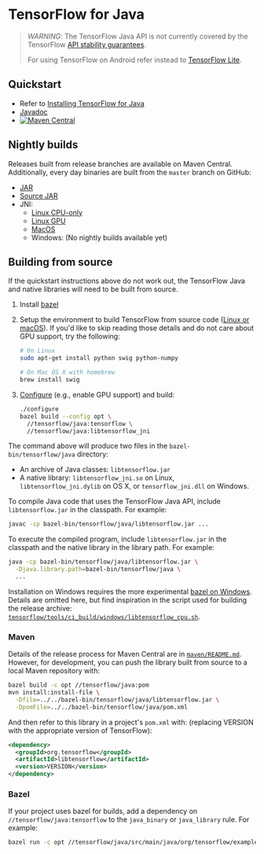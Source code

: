 # TensorFlow for Java

> *WARNING*: The TensorFlow Java API is not currently covered by the TensorFlow
> [API stability guarantees](https://www.tensorflow.org/guide/version_compat).
>
> For using TensorFlow on Android refer instead to [TensorFlow Lite](https://www.tensorflow.org/code/tensorflow/lite/).

## Quickstart

-   Refer to [Installing TensorFlow for Java](https://www.tensorflow.org/install/lang_java)
-   [Javadoc](https://www.tensorflow.org/api_docs/java/reference/org/tensorflow/package-summary)
-   [![Maven Central](https://maven-badges.herokuapp.com/maven-central/org.tensorflow/tensorflow/badge.svg)](https://maven-badges.herokuapp.com/maven-central/org.tensorflow/tensorflow)

## Nightly builds

Releases built from release branches are available on Maven Central.
Additionally, every day binaries are built from the `master` branch on GitHub:

-   [JAR](https://storage.googleapis.com/tensorflow-nightly/github/tensorflow/lib_package/libtensorflow.jar)
-   [Source JAR](https://storage.googleapis.com/tensorflow-nightly/github/tensorflow/lib_package/libtensorflow-src.jar)
-   JNI:
    -   [Linux CPU-only](https://storage.googleapis.com/tensorflow-nightly/github/tensorflow/lib_package/libtensorflow_jni-cpu-linux-x86_64.tar.gz)
    -   [Linux GPU](https://storage.googleapis.com/tensorflow-nightly/github/tensorflow/lib_package/libtensorflow_jni-gpu-linux-x86_64.tar.gz)
    -   [MacOS](https://storage.googleapis.com/tensorflow-nightly/github/tensorflow/lib_package/libtensorflow_jni-cpu-darwin-x86_64.tar.gz)
    -   Windows: (No nightly builds available yet)

## Building from source

If the quickstart instructions above do not work out, the TensorFlow Java and
native libraries will need to be built from source.

1.  Install [bazel](https://www.bazel.build/versions/master/docs/install.html)

2.  Setup the environment to build TensorFlow from source code
    ([Linux or macOS](https://www.tensorflow.org/install/source)).
    If you'd like to skip reading those details and do not care about GPU
    support, try the following:

    ```sh
    # On Linux
    sudo apt-get install python swig python-numpy

    # On Mac OS X with homebrew
    brew install swig
    ```

3.  [Configure](https://www.tensorflow.org/install/source)
    (e.g., enable GPU support) and build:

    ```sh
    ./configure
    bazel build --config opt \
      //tensorflow/java:tensorflow \
      //tensorflow/java:libtensorflow_jni
    ```

The command above will produce two files in the `bazel-bin/tensorflow/java`
directory:

*   An archive of Java classes: `libtensorflow.jar`
*   A native library: `libtensorflow_jni.so` on Linux, `libtensorflow_jni.dylib`
    on OS X, or `tensorflow_jni.dll` on Windows.

To compile Java code that uses the TensorFlow Java API, include
`libtensorflow.jar` in the classpath. For example:

```sh
javac -cp bazel-bin/tensorflow/java/libtensorflow.jar ...
```

To execute the compiled program, include `libtensorflow.jar` in the classpath
and the native library in the library path. For example:

```sh
java -cp bazel-bin/tensorflow/java/libtensorflow.jar \
  -Djava.library.path=bazel-bin/tensorflow/java \
  ...
```

Installation on Windows requires the more experimental [bazel on
Windows](https://bazel.build/versions/master/docs/windows.html). Details are
omitted here, but find inspiration in the script used for building the release
archive:
[`tensorflow/tools/ci_build/windows/libtensorflow_cpu.sh`](https://www.tensorflow.org/code/tensorflow/tools/ci_build/windows/libtensorflow_cpu.sh).

### Maven

Details of the release process for Maven Central are in
[`maven/README.md`](https://www.tensorflow.org/code/tensorflow/java/maven/README.md).
However, for development, you can push the library built from source to a local
Maven repository with:

```sh
bazel build -c opt //tensorflow/java:pom
mvn install:install-file \
  -Dfile=../../bazel-bin/tensorflow/java/libtensorflow.jar \
  -DpomFile=../../bazel-bin/tensorflow/java/pom.xml
```

And then refer to this library in a project's `pom.xml` with: (replacing
VERSION with the appropriate version of TensorFlow):

```xml
<dependency>
  <groupId>org.tensorflow</groupId>
  <artifactId>libtensorflow</artifactId>
  <version>VERSION</version>
</dependency>
```

### Bazel

If your project uses bazel for builds, add a dependency on
`//tensorflow/java:tensorflow` to the `java_binary` or `java_library` rule. For
example:

```sh
bazel run -c opt //tensorflow/java/src/main/java/org/tensorflow/examples:label_image
```
